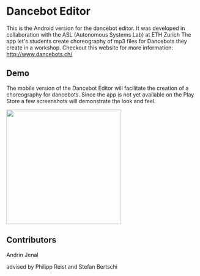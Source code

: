 # Dancebot Editor

This is the Android version for the dancebot editor.
It was developed in collaboration with the ASL (Autonomous Systems Lab) at ETH Zurich
The app let's students create choreography of mp3 files for Dancebots they create in a workshop.
Checkout this website for more information: http://www.dancebots.ch/

## Demo

The mobile version of the Dancebot Editor will facilitate the creation of a choreography for dancebots.
Since the app is not yet available on the Play Store a few screenshots will demonstrate the look and feel.

<img src="https://github.com/TheRiddance/DanceBotEditor/blob/master/demo_images/dancebot_editor_2_menu.png" width="300" />

## Contributors

Andrin Jenal

advised by Philipp Reist and Stefan Bertschi